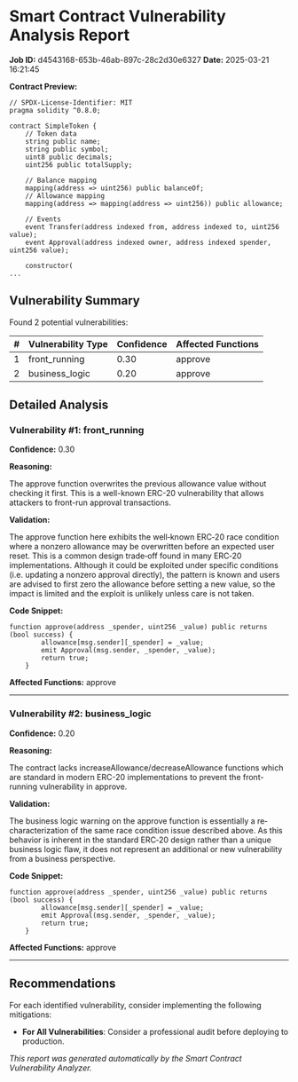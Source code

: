 # Smart Contract Vulnerability Analysis Report

**Job ID:** d4543168-653b-46ab-897c-28c2d30e6327
**Date:** 2025-03-21 16:21:45

**Contract Preview:**

```solidity
// SPDX-License-Identifier: MIT
pragma solidity ^0.8.0;

contract SimpleToken {
    // Token data
    string public name;
    string public symbol;
    uint8 public decimals;
    uint256 public totalSupply;
    
    // Balance mapping
    mapping(address => uint256) public balanceOf;
    // Allowance mapping
    mapping(address => mapping(address => uint256)) public allowance;
    
    // Events
    event Transfer(address indexed from, address indexed to, uint256 value);
    event Approval(address indexed owner, address indexed spender, uint256 value);
    
    constructor(
...
```

## Vulnerability Summary

Found 2 potential vulnerabilities:

| # | Vulnerability Type | Confidence | Affected Functions |
|---|-------------------|------------|--------------------|
| 1 | front_running | 0.30 | approve |
| 2 | business_logic | 0.20 | approve |

## Detailed Analysis

### Vulnerability #1: front_running

**Confidence:** 0.30

**Reasoning:**

The approve function overwrites the previous allowance value without checking it first. This is a well-known ERC-20 vulnerability that allows attackers to front-run approval transactions.

**Validation:**

The approve function here exhibits the well‐known ERC‑20 race condition where a nonzero allowance may be overwritten before an expected user reset. This is a common design trade‐off found in many ERC‑20 implementations. Although it could be exploited under specific conditions (i.e. updating a nonzero approval directly), the pattern is known and users are advised to first zero the allowance before setting a new value, so the impact is limited and the exploit is unlikely unless care is not taken.

**Code Snippet:**

```solidity
function approve(address _spender, uint256 _value) public returns (bool success) {
        allowance[msg.sender][_spender] = _value;
        emit Approval(msg.sender, _spender, _value);
        return true;
    }
```

**Affected Functions:** approve

---

### Vulnerability #2: business_logic

**Confidence:** 0.20

**Reasoning:**

The contract lacks increaseAllowance/decreaseAllowance functions which are standard in modern ERC-20 implementations to prevent the front-running vulnerability in approve.

**Validation:**

The business logic warning on the approve function is essentially a re‐characterization of the same race condition issue described above. As this behavior is inherent in the standard ERC‑20 design rather than a unique business logic flaw, it does not represent an additional or new vulnerability from a business perspective.

**Code Snippet:**

```solidity
function approve(address _spender, uint256 _value) public returns (bool success) {
        allowance[msg.sender][_spender] = _value;
        emit Approval(msg.sender, _spender, _value);
        return true;
    }
```

**Affected Functions:** approve

---

## Recommendations

For each identified vulnerability, consider implementing the following mitigations:

- **For All Vulnerabilities**: Consider a professional audit before deploying to production.

*This report was generated automatically by the Smart Contract Vulnerability Analyzer.*
